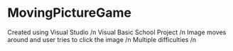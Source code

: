 # MovingPictureGame
Created using Visual Studio /n
Visual Basic School Project /n
Image moves around and user tries to click the image /n
Multiple difficulties /n
